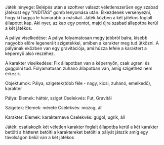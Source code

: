Játék lényege:
Belépés után a szoftver választ véletlenszerűen egy szabad játékost egy "INDÍTÁS" gomb lenyomása után. Elkezdenek versenyezni, hogy ki hagyja le hamarabb a másikat. Játék közben a két játékos foglalt állapotot kap. 
Aki nyer, az kap egy pontot, majd újra szabad állapotba kerül a két játékos.

A pálya viselkedése:
A pálya folyamatosan megy jobbról balra, kisebb nagyobb előre legenerált szigetekkel, amiben a karakter meg tud ütközni. A pályának eközben van egy gravitációja, ami húzza lefele a karaktert a képernyő alsó részéhez.

A karakter viselkedése:
Fix állapotban van a képernyőn, csak ugrani és guggolni tud. Folyamatosan zuhanó állapotban van, amíg szigethez nem érkezik.

Objektumok: Pálya, szigetek(több féle - nagy, kicsi, zuhanó, emelkedő), karakter


Pálya:
Elemek: háttér, sziget
Cselekvés: Fut, Gravitál

Szigetek:
Elemek: mérete
Cselekvés: mozog, áll

Karakter:
Elemek: karakterneve
Cselekvés: gugol, ugrik, áll

Játék:
csatlakozik két véletlen karakter
foglalt állapotba kerül a két karakter
betölti a hátteret
betölti a karaktereket
betölti a pályát
játszik amíg egy távolságon belül van a két játékos
